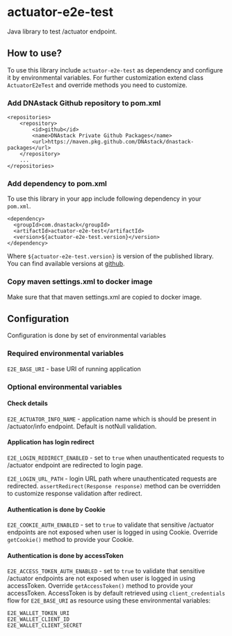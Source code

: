 # actuator-e2e-test
Java library to test /actuator endpoint.

## How to use?
To use this library include `actuator-e2e-test` as dependency and configure it by environmental variables. 
For further customization extend class `ActuatorE2eTest` and override methods you need to customize.

### Add DNAstack Github repository to pom.xml

```
<repositories>
    <repository>
        <id>github</id>
        <name>DNAstack Private Github Packages</name>
        <url>https://maven.pkg.github.com/DNAstack/dnastack-packages</url>
    </repository>
    ...
</repositories>
```

### Add dependency to pom.xml

To use this library in your app include following dependency in your `pom.xml`.

```
<dependency>
  <groupId>com.dnastack</groupId>
  <artifactId>actuator-e2e-test</artifactId>
  <version>${actuator-e2e-test.version}</version>
</dependency>
```

Where `${actuator-e2e-test.version}` is version of the published library. You can find available versions at [github](https://github.com/DNAstack/dnastack-packages/packages/790648).

### Copy maven settings.xml to docker image

Make sure that that maven settings.xml are copied to docker image.

## Configuration

Configuration is done by set of environmental variables

### Required environmental variables

`E2E_BASE_URI` - base URI of running application


### Optional environmental variables

#### Check details

`E2E_ACTUATOR_INFO_NAME` - application name which is should be present in /actuator/info endpoint. Default is notNull validation.

#### Application has login redirect

`E2E_LOGIN_REDIRECT_ENABLED` - set to `true` when unauthenticated requests to /actuator endpoint are redirected to login page.

`E2E_LOGIN_URL_PATH` - login URL path where unauthenticated requests are redirected.
`assertRedirect(Response response)` method can be overridden to customize response validation after redirect.
#### Authentication is done by Cookie

`E2E_COOKIE_AUTH_ENABLED` - set to `true` to validate that sensitive /actuator endpoints are not exposed when user is logged in using Cookie.
Override `getCookie()` method to provide your Cookie.

#### Authentication is done by accessToken

`E2E_ACCESS_TOKEN_AUTH_ENABLED` - set to `true` to validate that sensitive /actuator endpoints are not exposed when user is logged in using accessToken.
Override `getAccessToken()` method to provide your accessToken. AccessToken is by default retrieved using `client_credentials` flow for `E2E_BASE_URI` as resource using these environmental variables:
```
E2E_WALLET_TOKEN_URI
E2E_WALLET_CLIENT_ID
E2E_WALLET_CLIENT_SECRET
```
